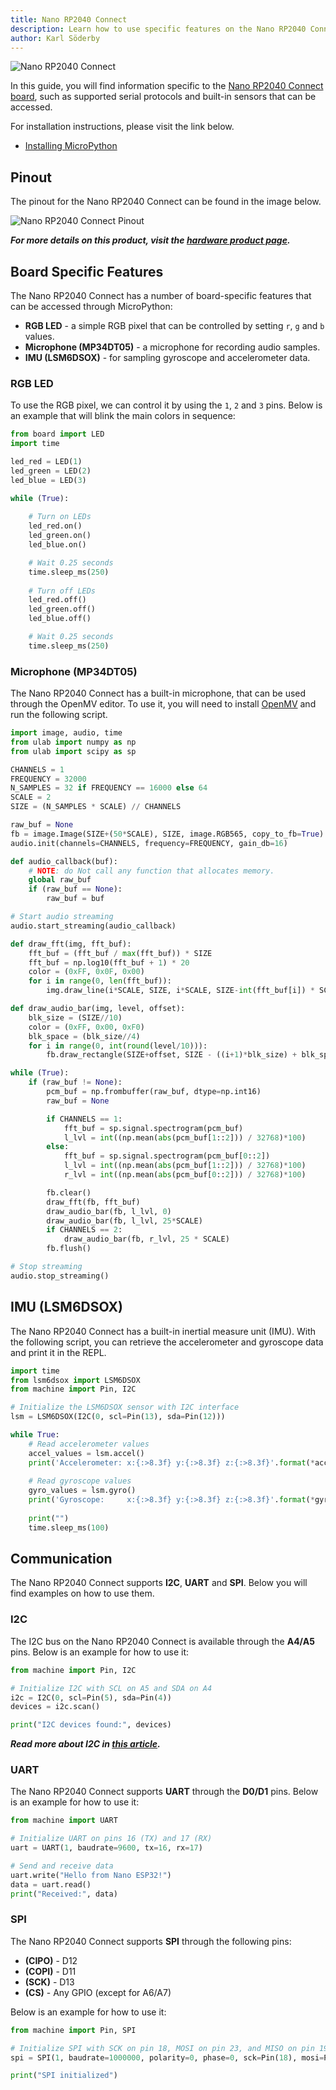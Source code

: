 ```yaml
---
title: Nano RP2040 Connect
description: Learn how to use specific features on the Nano RP2040 Connect using MicroPython
author: Karl Söderby
---
```


![Nano RP2040 Connect](assets/rp-2040.png)

In this guide, you will find information specific to the [Nano RP2040 Connect board](https://store.arduino.cc/products/arduino-nano-rp2040-connect), such as supported serial protocols and built-in sensors that can be accessed.

For installation instructions, please visit the link below.
- [Installing MicroPython](/micropython/first-steps/install-guide)

## Pinout

The pinout for the Nano RP2040 Connect can be found in the image below.

![Nano RP2040 Connect Pinout](assets/ABX00053-pinout.png)

***For more details on this product, visit the [hardware product page](/hardware/nano-rp2040-connect/).***

## Board Specific Features

The Nano RP2040 Connect has a number of board-specific features that can be accessed through MicroPython:

- **RGB LED** - a simple RGB pixel that can be controlled by setting `r`, `g` and `b` values.
- **Microphone (MP34DT05)** - a microphone for recording audio samples.
- **IMU (LSM6DSOX)** - for sampling gyroscope and accelerometer data.

### RGB LED

To use the RGB pixel, we can control it by using the `1`, `2` and `3` pins. Below is an example that will blink the main colors in sequence:

```python
from board import LED
import time 

led_red = LED(1)
led_green = LED(2)
led_blue = LED(3)

while (True):
   
    # Turn on LEDs
    led_red.on()
    led_green.on()
    led_blue.on()

    # Wait 0.25 seconds
    time.sleep_ms(250)
    
    # Turn off LEDs
    led_red.off()
    led_green.off()
    led_blue.off()

    # Wait 0.25 seconds
    time.sleep_ms(250)
```

### Microphone (MP34DT05)

The Nano RP2040 Connect has a built-in microphone, that can be used through the OpenMV editor. To use it, you will need to install [OpenMV](https://openmv.io/pages/download) and run the following script.

```python
import image, audio, time
from ulab import numpy as np
from ulab import scipy as sp

CHANNELS = 1
FREQUENCY = 32000
N_SAMPLES = 32 if FREQUENCY == 16000 else 64
SCALE = 2
SIZE = (N_SAMPLES * SCALE) // CHANNELS

raw_buf = None
fb = image.Image(SIZE+(50*SCALE), SIZE, image.RGB565, copy_to_fb=True)
audio.init(channels=CHANNELS, frequency=FREQUENCY, gain_db=16)

def audio_callback(buf):
    # NOTE: do Not call any function that allocates memory.
    global raw_buf
    if (raw_buf == None):
        raw_buf = buf

# Start audio streaming
audio.start_streaming(audio_callback)

def draw_fft(img, fft_buf):
    fft_buf = (fft_buf / max(fft_buf)) * SIZE
    fft_buf = np.log10(fft_buf + 1) * 20
    color = (0xFF, 0x0F, 0x00)
    for i in range(0, len(fft_buf)):
        img.draw_line(i*SCALE, SIZE, i*SCALE, SIZE-int(fft_buf[i]) * SCALE, color, SCALE)

def draw_audio_bar(img, level, offset):
    blk_size = (SIZE//10)
    color = (0xFF, 0x00, 0xF0)
    blk_space = (blk_size//4)
    for i in range(0, int(round(level/10))):
        fb.draw_rectangle(SIZE+offset, SIZE - ((i+1)*blk_size) + blk_space, 20 * SCALE, blk_size - blk_space, color, 1, True)

while (True):
    if (raw_buf != None):
        pcm_buf = np.frombuffer(raw_buf, dtype=np.int16)
        raw_buf = None

        if CHANNELS == 1:
            fft_buf = sp.signal.spectrogram(pcm_buf)
            l_lvl = int((np.mean(abs(pcm_buf[1::2])) / 32768)*100)
        else:
            fft_buf = sp.signal.spectrogram(pcm_buf[0::2])
            l_lvl = int((np.mean(abs(pcm_buf[1::2])) / 32768)*100)
            r_lvl = int((np.mean(abs(pcm_buf[0::2])) / 32768)*100)

        fb.clear()
        draw_fft(fb, fft_buf)
        draw_audio_bar(fb, l_lvl, 0)
        draw_audio_bar(fb, l_lvl, 25*SCALE)
        if CHANNELS == 2:
            draw_audio_bar(fb, r_lvl, 25 * SCALE)
        fb.flush()

# Stop streaming
audio.stop_streaming()
```

## IMU (LSM6DSOX)

The Nano RP2040 Connect has a built-in inertial measure unit (IMU). With the following script, you can retrieve the accelerometer and gyroscope data and print it in the REPL.

```python
import time
from lsm6dsox import LSM6DSOX
from machine import Pin, I2C

# Initialize the LSM6DSOX sensor with I2C interface
lsm = LSM6DSOX(I2C(0, scl=Pin(13), sda=Pin(12)))

while True:
    # Read accelerometer values
    accel_values = lsm.accel()
    print('Accelerometer: x:{:>8.3f} y:{:>8.3f} z:{:>8.3f}'.format(*accel_values))
    
    # Read gyroscope values
    gyro_values = lsm.gyro()
    print('Gyroscope:     x:{:>8.3f} y:{:>8.3f} z:{:>8.3f}'.format(*gyro_values))
    
    print("")
    time.sleep_ms(100)
```

## Communication

The Nano RP2040 Connect supports **I2C**, **UART** and **SPI**. Below you will find examples on how to use them.

### I2C

The I2C bus on the Nano RP2040 Connect is available through the **A4/A5** pins. Below is an example for how to use it:

```python
from machine import Pin, I2C

# Initialize I2C with SCL on A5 and SDA on A4
i2c = I2C(0, scl=Pin(5), sda=Pin(4))
devices = i2c.scan()

print("I2C devices found:", devices)
```

***Read more about I2C in [this article](/micropython/communication/i2c).***

### UART

The Nano RP2040 Connect supports **UART** through the **D0/D1** pins. Below is an example for how to use it:

```python
from machine import UART

# Initialize UART on pins 16 (TX) and 17 (RX)
uart = UART(1, baudrate=9600, tx=16, rx=17)

# Send and receive data
uart.write("Hello from Nano ESP32!")
data = uart.read()
print("Received:", data)
```

### SPI

The Nano RP2040 Connect supports **SPI** through the following pins:
- **(CIPO)** - D12
- **(COPI)** - D11
- **(SCK)** - D13
- **(CS)** - Any GPIO (except for A6/A7)

Below is an example for how to use it:

```python
from machine import Pin, SPI

# Initialize SPI with SCK on pin 18, MOSI on pin 23, and MISO on pin 19
spi = SPI(1, baudrate=1000000, polarity=0, phase=0, sck=Pin(18), mosi=Pin(23), miso=Pin(19))

print("SPI initialized")
```